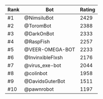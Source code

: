 Rank|Bot|Rating
---|---|---
#1|@NimsiluBot|2429
#2|@ToromBot|2388
#3|@DarkOnBot|2333
#4|@RaspFish|2257
#5|@VEER-OMEGA-BOT|2233
#6|@InvinxibleFlxsh|2176
#7|@virus_exe-bot|2044
#8|@colinbot|1958
#9|@DavidsGuterBot|1511
#10|@pawnrobot|1197
